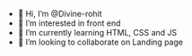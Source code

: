 - 👋 Hi, I’m @Divine-rohit
- 👀 I’m interested in front end 
- 🌱 I’m currently learning HTML, CSS and JS
- 💞️ I’m looking to collaborate on Landing page
